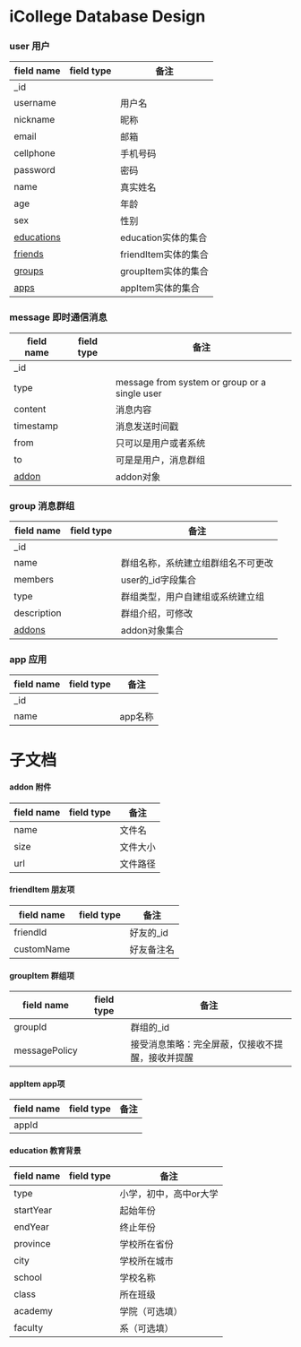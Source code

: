 iCollege Database Design
========


### user 用户

field name  | field type | 备注
------------|------------|------
_id         ||
username    ||用户名
nickname    ||昵称
email       ||邮箱
cellphone   ||手机号码
password    ||密码
name        ||真实姓名
age         ||年龄
sex         ||性别
[educations](http://git.candylee.cn/doomdagger/icollege/blob/master/DB.md#education "")   ||education实体的集合
[friends](http://git.candylee.cn/doomdagger/icollege/blob/master/DB.md#frienditem "")      ||friendItem实体的集合
[groups](http://git.candylee.cn/doomdagger/icollege/blob/master/DB.md#groupitem "")            ||groupItem实体的集合
[apps](http://git.candylee.cn/doomdagger/icollege/blob/master/DB.md#appitem "")            ||appItem实体的集合
### message 即时通信消息

field name  | field type | 备注
------------|------------|------
_id         ||
type        ||message from system or group or a single user
content     ||消息内容
timestamp   ||消息发送时间戳
from        ||只可以是用户或者系统
to          ||可是是用户，消息群组
[addon](http://git.candylee.cn/doomdagger/icollege/blob/master/DB.md#addon "")                  ||addon对象

### group 消息群组
field name  | field type | 备注
------------|------------|------
_id         ||
name        ||群组名称，系统建立组群组名不可更改
members     ||user的_id字段集合
type        ||群组类型，用户自建组或系统建立组
description ||群组介绍，可修改
[addons](http://git.candylee.cn/doomdagger/icollege/blob/master/DB.md#addon "")                       ||addon对象集合

### app 应用
field name  | field type | 备注
------------|------------|------
_id         ||
name        ||app名称



# 子文档

#### addon 附件

field name  | field type | 备注
------------|------------|------
name        ||文件名
size        ||文件大小
url         ||文件路径

#### friendItem 朋友项

field name  | field type | 备注
------------|------------|------
friendId    ||好友的_id
customName  ||好友备注名

#### groupItem 群组项

field name  | field type | 备注
------------|------------|------
groupId     ||群组的_id
messagePolicy||接受消息策略：完全屏蔽，仅接收不提醒，接收并提醒

#### appItem app项
field name  | field type | 备注
------------|------------|------
appId       ||


#### education 教育背景

field name  | field type | 备注
------------|------------|------
type        ||小学，初中，高中or大学
startYear   ||起始年份
endYear     ||终止年份
province    ||学校所在省份
city        ||学校所在城市
school      ||学校名称
class       ||所在班级
academy     ||学院（可选填）
faculty     ||系（可选填）
